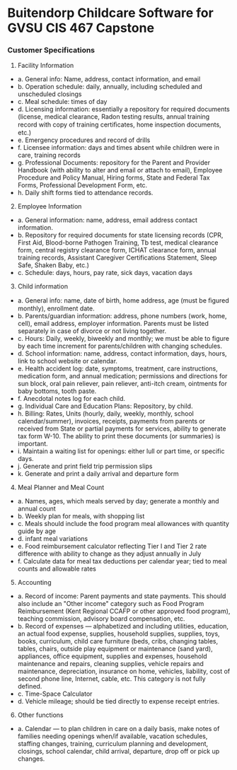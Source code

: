 Buitendorp Childcare Software for GVSU CIS 467 Capstone
=========

### Customer Specifications

1.	Facility Information
 - a. General info: Name, address, contact information, and email
 - b. Operation schedule: daily, annually, including scheduled and unscheduled closings
 - c. Meal schedule: times of day
 - d. Licensing information: essentially a repository for required documents (license, medical clearance, Radon testing results, annual training record with copy of training certiﬁcates, home inspection documents, etc.)
 - e. Emergency procedures and record of drills
 - f. Licensee information: days and times absent while children were in care, training records
 - g. Professional Documents: repository for the Parent and Provider Handbook (with ability to alter and email or attach to email), Employee Procedure and Policy Manual, Hiring forms, State and Federal Tax Forms, Professional Development Form, etc.
 - h.	Daily shift forms tied to attendance records.
2.	Employee Information
 - a.	General information: name, address, email address contact information.
 - b.	Repository for required documents for state licensing records (CPR, First Aid, Blood-borne Pathogen Training, Tb test, medical clearance form, central registry clearance form, ICHAT clearance form, annual training records, Assistant Caregiver Certifications Statement, Sleep Safe, Shaken Baby, etc.)
 - c.	Schedule: days, hours, pay rate, sick days, vacation days
3.	Child information
 - a.	General info: name, date of birth, home address, age (must be ﬁgured monthly), enrollment date.
 - b.	Parents/guardian information: address, phone numbers (work, home, cell), email address, employer information. Parents must be listed separately in case of divorce or not living together.
 - c.	Hours: Daily, weekly, biweekly and monthly; we must be able to figure by each time increment for parents/children with changing schedules.
 - d.	School information: name, address, contact information, days, hours, link to school website or calendar.
 - e.	Health accident log: date, symptoms, treatment, care instructions, medication form, and annual medication; permissions and directions for sun block, oral pain reliever, pain reliever, anti-itch cream, ointments for baby bottoms, tooth paste.
 - f.	Anecdotal notes log for each child.
 - g.	Individual Care and Education Plans: Repository, by child.
 - h.	Billing: Rates, Units (hourly, daily, weekly, monthly, school calendar/summer), invoices, receipts, payments from parents or received from State or partial payments for services, ability to generate tax form W-10. The ability to print these documents (or summaries) is important.
 - i.	Maintain a waiting list for openings: either lull or part time, or specific days.
 - j.	Generate and print field trip permission slips
 - k.	Generate and print a daily arrival and departure form
4.	Meal Planner and Meal Count
 - a.	Names, ages, which meals served by day; generate a monthly and annual count
 - b.	Weekly plan for meals, with shopping list
 - c.	Meals should include the food program meal allowances with quantity guide by age
 - d.	infant meal variations
 - e.	Food reimbursement calculator reflecting Tier I and Tier 2 rate difference with ability to change as they adjust annually in July
 - f.	Calculate data for meal tax deductions per calendar year; tied to meal counts and allowable rates
5.	Accounting
 - a.	Record of income: Parent payments and state payments. This should also include an "Other income" category such as Food Program Reimbursement (Kent Regional CCAFP or other approved food program), teaching commission, advisory board compensation, etc.
 - b.	Record of expenses — alphabetized and including utilities, education, an actual food expense, supplies, household supplies, supplies, toys, books, curriculum, child care furniture (beds, cribs, changing tables, tables, chairs, outside play equipment or maintenance (sand yard), appliances, office equipment, supplies and expenses, household maintenance and repairs, cleaning supplies, vehicle repairs and maintenance, depreciation, insurance on home, vehicles, liability, cost of second phone line, Internet, cable, etc. This category is not fully defined.
 - c.	Time-Space Calculator
 - d.	Vehicle mileage; should be tied directly to expense receipt entries.
6.	Other functions
 - a.	Calendar — to plan children in care on a daily basis, make notes of families needing openings when/if available, vacation schedules, staffing changes, training, curriculum planning and development, closings, school calendar, child arrival, departure, drop off or pick up changes. 
